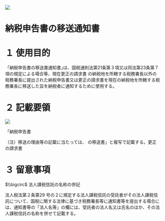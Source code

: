 ![](https://www.nta.go.jp/tmp/2e8b1e39-d55f-4609-9509-d8d888c38786/images/20096390d658b4fa61a2500cae8b1abfdf2ef84e3437b806c3c562040aaa9ba1.jpg)

# 納税申告書の移送通知書

# １ 使用目的

「納税申告書の移送書通知書｣は、国税通則法第21条第３項又は同法第23条第７項の規定による場合等、現在更正の請求書 の納税地を所轄する税務署長以外の税務署長に提出された納税申告書又は更正の請求書を現在の納税地を所轄する税務署長に移送した旨を納税者に通知するために使用する。

# ２ 記載要領

![](https://www.nta.go.jp/tmp/2e8b1e39-d55f-4609-9509-d8d888c38786/images/5dd92b62c69c484b685fff7aad9da74530095100ead0535eb3b2968cd929c628.jpg)

「納税申告書

（注）移送の理由等の記載に当たっては、 の移送書」と複写で記載する。更正の請求書

# ３ 留意事項

$\\bigcirc$ 法人課税信託の名称の併記

法人税法第２条第29 号の２に規定する法人課税信託の受託者がその法人課税信託について、国税に関する法律に基づき税務署長等に通知書等を提出する場合には、通知書等の「法人名等」の欄には、受託者の法人名又は氏名のほか、その法人課税信託の名称を併せて記載する。